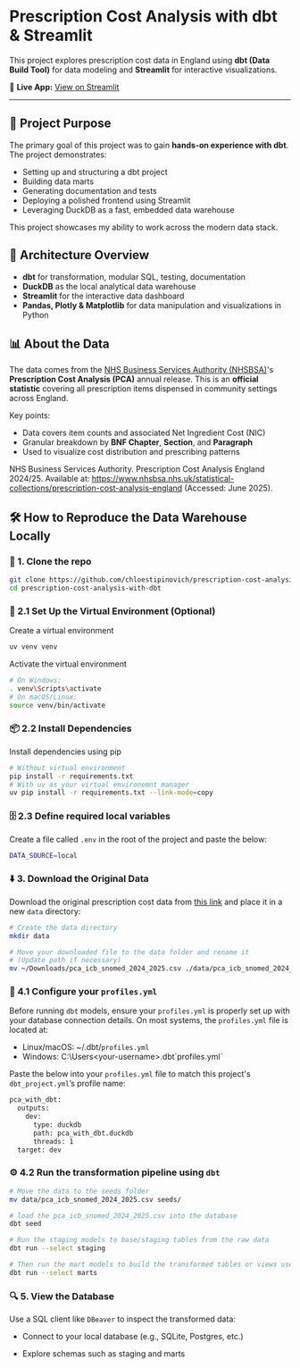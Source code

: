 # Prescription Cost Analysis with dbt & Streamlit

This project explores prescription cost data in England using **dbt (Data Build Tool)** for data modeling and **Streamlit** for interactive visualizations.

📍 **Live App:** [View on Streamlit](https://prescription-cost-analysis-with-dbt-ae3rmv6segeqr6du2lxwrs.streamlit.app/)

---

## 🎯 Project Purpose

The primary goal of this project was to gain **hands-on experience with dbt**. The project demonstrates:

- Setting up and structuring a dbt project
- Building data marts
- Generating documentation and tests
- Deploying a polished frontend using Streamlit
- Leveraging DuckDB as a fast, embedded data warehouse

This project showcases my ability to work across the modern data stack.

## 🧱 Architecture Overview

- **dbt** for transformation, modular SQL, testing, documentation
- **DuckDB** as the local analytical data warehouse
- **Streamlit** for the interactive data dashboard
- **Pandas, Plotly & Matplotlib** for data manipulation and visualizations in Python

## 📊 About the Data

The data comes from the [NHS Business Services Authority (NHSBSA)](https://opendata.nhsbsa.net/)'s **Prescription Cost Analysis (PCA)** annual release. This is an **official statistic** covering all prescription items dispensed in community settings across England.

Key points:

- Data covers item counts and associated Net Ingredient Cost (NIC)
- Granular breakdown by **BNF Chapter**, **Section**, and **Paragraph**
- Used to visualize cost distribution and prescribing patterns

NHS Business Services Authority. Prescription Cost Analysis England 2024/25. Available at: https://www.nhsbsa.nhs.uk/statistical-collections/prescription-cost-analysis-england (Accessed: June 2025).

## 🛠️ How to Reproduce the Data Warehouse Locally

### 📂 1. Clone the repo

```bash
git clone https://github.com/chloestipinovich/prescription-cost-analysis-with-dbt.git
cd prescription-cost-analysis-with-dbt
```

### 🐍 2.1 Set Up the Virtual Environment (Optional)

Create a virtual environment
```bash
uv venv venv
```
Activate the virtual environment
```bash
# On Windows:
. venv\Scripts\activate
# On macOS/Linux:
source venv/bin/activate
```

### 📦 2.2 Install Dependencies

Install dependencies using pip
```bash
# Without virtual environment
pip install -r requirements.txt
# With uv as your virtual environemnt manager
uv pip install -r requirements.txt --link-mode=copy
```

### 🗄️ 2.3 Define required local variables
Create a file called `.env` in the root of the project and paste the below:
```bash
DATA_SOURCE=local
```

### ⬇️ 3. Download the Original Data
Download the original prescription cost data from [this link](https://opendata.nhsbsa.net/dataset/prescription-cost-analysis-pca-annual-statistics/resource/b8cf68a5-4a93-4940-a5c1-4064bc947ffb) and place it in a new `data` directory:

```bash
# Create the data directory
mkdir data
```

```bash
# Move your downloaded file to the data folder and rename it
# (Update path if necessary)
mv ~/Downloads/pca_icb_snomed_2024_2025.csv ./data/pca_icb_snomed_2024_2025.csv
```

### 🔧 4.1 Configure your `profiles.yml`

Before running `dbt` models, ensure your `profiles.yml` is properly set up with your database connection details. On most systems, the `profiles.yml` file is located at:

- Linux/macOS: ~/.dbt/`profiles.yml`  
- Windows: C:\Users\<your-username>\.dbt\`profiles.yml`

Paste the below into your `profiles.yml` file to match this project's `dbt_project.yml`’s profile name:
```bash
pca_with_dbt:
  outputs:
    dev:
      type: duckdb
      path: pca_with_dbt.duckdb
      threads: 1
  target: dev
```

### ⚙️ 4.2 Run the transformation pipeline using `dbt`

```bash
# Move the data to the seeds folder
mv data/pca_icb_snomed_2024_2025.csv seeds/
```
```bash
# load the pca_icb_snomed_2024_2025.csv into the database
dbt seed
```
```bash
# Run the staging models to base/staging tables from the raw data
dbt run --select staging
```
```bash
# Then run the mart models to build the transformed tables or views used in analysis
dbt run --select marts
```

### 🔍 5. View the Database
Use a SQL client like `DBeaver` to inspect the transformed data:

- Connect to your local database (e.g., SQLite, Postgres, etc.)

- Explore schemas such as staging and marts
